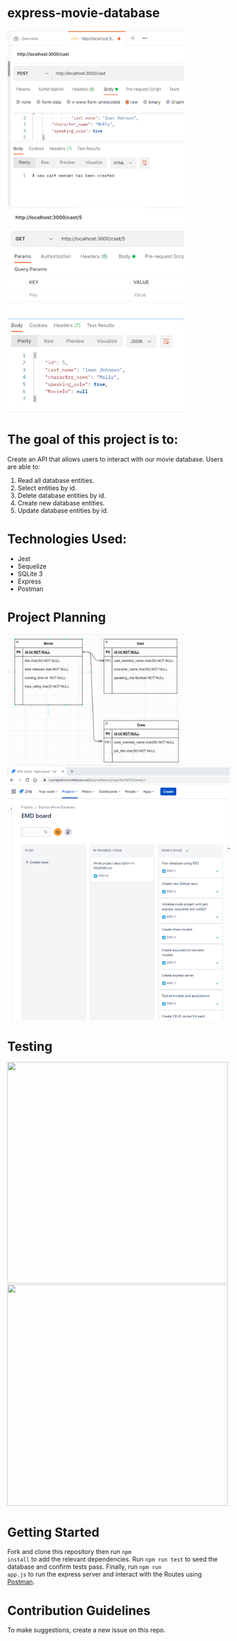 # express-movie-database
<p float="left">
  <img src="public/post_cast.png" width="400" height="400" />
  <img src="public/get_cast_by_id.png" width="400 height="400"/>
</p>

# The goal of this project is to: 

Create an API that allows users to interact with our movie database.  Users are able to:
1. Read all database entities.<br>
2. Select entities by id.<br>
3. Delete database entities by id.<br>
4. Create new database entities.<br>
5. Update database entities by id.<br>

# Technologies Used:
<ul>
<li>Jest</li>
<li>Sequelize</li>
<li>SQLite 3</li>
<li>Express</li>
<li>Postman</li>
</ul>

# Project Planning                                                              
<p float="left">
  <img src="public/express-movie-ERD.png" width="400" height="300" />
  <img src="https://raw.githubusercontent.com/cpaynejohnson/express-movie-database/main/public/kanban.png">
</p>
                                                                                                          
# Testing
<p float="left">
  <img src="test_file.png" width="500" height="500" />
  <img src="test_report.png" width="500" height="500" />
</p>
                                                     
# Getting Started

Fork and clone this repository then run <code class="w3-codespan">npm install</code> to add the relevant dependencies. Run <code class="w3-codespan">npm run test</code> to seed the database and confirm tests pass. Finally, run <code class="w3-codespan">npm run app.js</code> to run the express server and interact with the Routes using <a href="https://www.postman.com/">Postman</a>.

# Contribution Guidelines

To make suggestions, create a new issue on this repo.
